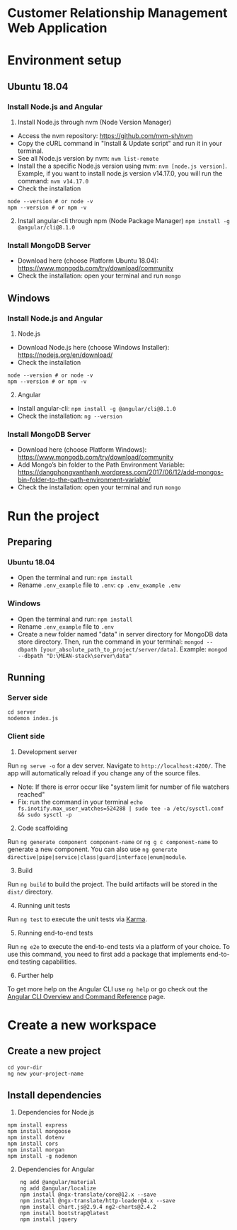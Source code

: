 # Customer Relationship Management Web Application

# Environment setup

## Ubuntu 18.04

### Install Node.js and Angular

1. Install Node.js through nvm (Node Version Manager)
- Access the nvm repository: https://github.com/nvm-sh/nvm
- Copy the cURL command in "Install & Update script" and run it in your terminal.
- See all Node.js version by nvm: `nvm list-remote`
- Install the a specific Node.js version using nvm: `nvm [node.js version]`. Example, if you want to install node.js version v14.17.0, you will run the command: `nvm v14.17.0`
- Check the installation
```
node --version # or node -v
npm --version # or npm -v
```

2. Install angular-cli through npm (Node Package Manager)
```npm install -g @angular/cli@8.1.0```

### Install MongoDB Server
- Download here (choose Platform Ubuntu 18.04): https://www.mongodb.com/try/download/community
- Check the installation: open your terminal and run `mongo`

## Windows

### Install Node.js and Angular

1. Node.js
- Download Node.js here (choose Windows Installer): https://nodejs.org/en/download/
- Check the installation
```
node --version # or node -v
npm --version # or npm -v
```

2. Angular
- Install angular-cli: `npm install -g @angular/cli@8.1.0`
- Check the installation: `ng --version`

### Install MongoDB Server
- Download here (choose Platform Windows): https://www.mongodb.com/try/download/community
- Add Mongo’s bin folder to the Path Environment Variable: https://dangphongvanthanh.wordpress.com/2017/06/12/add-mongos-bin-folder-to-the-path-environment-variable/
- Check the installation: open your terminal and run `mongo`

# Run the project

## Preparing

### Ubuntu 18.04
- Open the terminal and run: `npm install`
- Rename `.env_example` file to `.env`: `cp .env_example .env`

### Windows
- Open the terminal and run: `npm install`
- Rename `.env_example` file to `.env`
- Create a new folder named "data" in server directory for MongoDB data store directory. Then, run the command in your terminal: `mongod --dbpath [your_absolute_path_to_project/server/data]`. Example: `mongod --dbpath "D:\MEAN-stack\server\data"`

## Running

### Server side
```
cd server
nodemon index.js
```

### Client side
1. Development server

Run `ng serve -o` for a dev server. Navigate to `http://localhost:4200/`. The app will automatically reload if you change any of the source files. 
* Note: If there is error occur like "system limit for number of file watchers reached"
* Fix: run the command in your terminal 
`echo fs.inotify.max_user_watches=524288 | sudo tee -a /etc/sysctl.conf && sudo sysctl -p`

2. Code scaffolding

Run `ng generate component component-name` or `ng g c component-name` to generate a new component. You can also use `ng generate directive|pipe|service|class|guard|interface|enum|module`.

3. Build

Run `ng build` to build the project. The build artifacts will be stored in the `dist/` directory.

4. Running unit tests

Run `ng test` to execute the unit tests via [Karma](https://karma-runner.github.io).

5. Running end-to-end tests

Run `ng e2e` to execute the end-to-end tests via a platform of your choice. To use this command, you need to first add a package that implements end-to-end testing capabilities.

6. Further help

To get more help on the Angular CLI use `ng help` or go check out the [Angular CLI Overview and Command Reference](https://angular.io/cli) page.

# Create a new workspace

## Create a new project
```
cd your-dir
ng new your-project-name
```

## Install dependencies

1. Dependencies for Node.js

```
npm install express
npm install mongoose
npm install dotenv
npm install cors
npm install morgan
npm install -g nodemon
```

2. Dependencies for Angular

```
    ng add @angular/material
    ng add @angular/localize
    npm install @ngx-translate/core@12.x --save
    npm install @ngx-translate/http-loader@4.x --save
    npm install chart.js@2.9.4 ng2-charts@2.4.2
    npm install bootstrap@latest
    npm install jquery
```